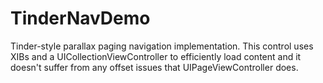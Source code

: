 # TinderNavDemo
Tinder-style parallax paging navigation implementation. This control uses XIBs and a UICollectionViewController to efficiently load content and it doesn't suffer from any offset issues that UIPageViewController does.
